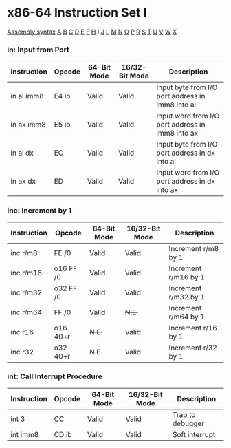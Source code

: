 x86-64 Instruction Set I
========================

[Assembly syntax](AssemblyX64.md)
[A](AssemblyX64A.md) [B](AssemblyX64B.md) [C](AssemblyX64C.md)
[D](AssemblyX64D.md) [E](AssemblyX64E.md) [F](AssemblyX64F.md)
[H](AssemblyX64H.md) I [J](AssemblyX64J.md)
[L](AssemblyX64L.md) [M](AssemblyX64M.md) [N](AssemblyX64N.md)
[O](AssemblyX64O.md) [P](AssemblyX64P.md) [R](AssemblyX64R.md)
[S](AssemblyX64S.md) [T](AssemblyX64T.md) [U](AssemblyX64U.md)
[V](AssemblyX64V.md) [W](AssemblyX64W.md) [X](AssemblyX64X.md)

### in: Input from Port

| Instruction | Opcode | 64-Bit Mode | 16/32-Bit Mode | Description                                      |
| ----------- | ------ | ----------- | -------------- | ------------------------------------------------ |
| in al imm8  | E4 ib  | Valid       | Valid          | Input byte from I/O port address in imm8 into al |
| in ax imm8  | E5 ib  | Valid       | Valid          | Input word from I/O port address in imm8 into ax |
| in al dx    | EC     | Valid       | Valid          | Input byte from I/O port address in dx into al   |
| in ax dx    | ED     | Valid       | Valid          | Input word from I/O port address in dx into ax   |

### inc: Increment by 1

| Instruction | Opcode     | 64-Bit Mode | 16/32-Bit Mode | Description          |
| ----------- | ---------- | ----------- | -------------- | -------------------- |
| inc r/m8    | FE /0      | Valid       | Valid          | Increment r/m8 by 1  |
| inc r/m16   | o16 FF /0  | Valid       | Valid          | Increment r/m16 by 1 |
| inc r/m32   | o32 FF /0  | Valid       | Valid          | Increment r/m32 by 1 |
| inc r/m64   | FF /0      | Valid       | ~~N.E.~~       | Increment r/m64 by 1 |
| inc r16     | o16 40+r   | ~~N.E.~~    | Valid          | Increment r/16 by 1  |
| inc r32     | o32 40+r   | ~~N.E.~~    | Valid          | Increment r/32 by 1  |

### int: Call Interrupt Procedure

| Instruction | Opcode | 64-Bit Mode | 16/32-Bit Mode | Description      |
| ----------- | ------ | ----------- | -------------- | ---------------- |
| int 3       | CC     | Valid       | Valid          | Trap to debugger |
| int imm8    | CD ib  | Valid       | Valid          | Soft interrupt   |
